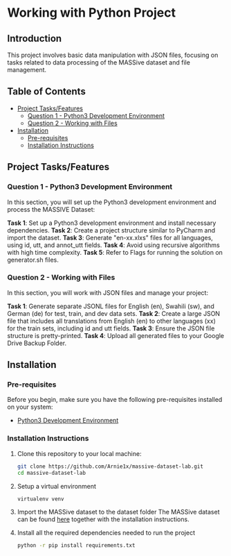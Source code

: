 # Working with Python Project

## Introduction

This project involves basic data manipulation with JSON files, focusing on tasks related to data processing of the MASSive dataset and file management. 

## Table of Contents

- [Project Tasks/Features](#features)
   - [Question 1 - Python3 Development Environment](#question-1-python3-development-environment)
   - [Question 2 - Working with Files](#question-2-working-with-files)
- [Installation](#installation)
   - [Pre-requisites](#pre-requisites)
   - [Installation Instructions](#installation-instructions)

## Project Tasks/Features<a name="features"></a>
### Question 1 - Python3 Development Environment<a name="question-1-python3-development-environment"></a>
In this section, you will set up the Python3 development environment and process the MASSIVE Dataset:

**Task 1**: Set up a Python3 development environment and install necessary dependencies.
**Task 2**: Create a project structure similar to PyCharm and import the dataset.
**Task 3**: Generate "en-xx.xlxs" files for all languages, using id, utt, and annot_utt fields.
**Task 4**: Avoid using recursive algorithms with high time complexity.
**Task 5**: Refer to Flags for running the solution on generator.sh files.

### Question 2 - Working with Files<a name="question-2-working-with-files"></a>
In this section, you will work with JSON files and manage your project:

**Task 1**: Generate separate JSONL files for English (en), Swahili (sw), and German (de) for test, train, and dev data sets.
**Task 2**: Create a large JSON file that includes all translations from English (en) to other languages (xx) for the train sets, including id and utt fields.
**Task 3**: Ensure the JSON file structure is pretty-printed.
**Task 4**: Upload all generated files to your Google Drive Backup Folder.

## Installation<a name="installation"></a>

### Pre-requisites<a name="pre-requisites"></a>

Before you begin, make sure you have the following pre-requisites installed on your system:

- [Python3 Development Environment](https://www.python.org/)

### Installation Instructions<a name="installation-instructions"></a>

1. Clone this repository to your local machine:

   ```bash
   git clone https://github.com/Arnie1x/massive-dataset-lab.git
   cd massive-dataset-lab
   ```
2. Setup a virtual environment
   ```bash
   virtualenv venv
   ```
3. Import the MASSive dataset to the dataset folder
   The MASSive dataset can be found [here](https://github.com/alexa/massive/) together with the installation instructions.

3. Install all the required dependencies needed to run the project
   ```bash
   python -r pip install requirements.txt
   ```
